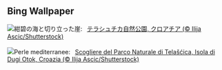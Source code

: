 ## Bing Wallpaper
![](https://www.bing.com/th?id=OHR.DugiOtokCroatia_JA-JP9531782423_UHD.jpg&w=1000)紺碧の海と切り立った崖:&nbsp;&ensp;[テラシュチカ自然公園, クロアチア (© Ilija Ascic/Shutterstock)](https://www.bing.com/th?id=OHR.DugiOtokCroatia_JA-JP9531782423_UHD.jpg)
<br><br/>
![](https://www.bing.com/th?id=OHR.DugiOtokCroatia_IT-IT0800672865_UHD.jpg&w=1000)Perle mediterranee:&nbsp;&ensp;[Scogliere del Parco Naturale di Telašćica, Isola di Dugi Otok, Croazia (© Ilija Ascic/Shutterstock)](https://www.bing.com/th?id=OHR.DugiOtokCroatia_IT-IT0800672865_UHD.jpg)
<br><br/>
